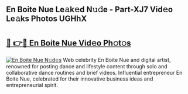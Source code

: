 ## En Boite Nue Le𝚊k𝚎d N𝚞𝚍e - Part-XJ7 Vid𝚎o Le𝚊ks Photos UGHhX

# <h2><a href="http://fb36qq.evod.top/?m=En+Boite+Nue">🔗 👉🔴 En Boite Nue Vid𝚎o Ph𝚘t𝚘s</a></h2>

[![En Boite Nue N𝚞d𝚎s](https://i.imgur.com/8V9OHl7.gif)](http://fb36qq.evod.top/?m=En+Boite+Nue)
Web celebrity En Boite Nue and digital artist, renowned for posting dance and lifestyle content through solo and collaborative dance routines and brief videos. Influential entrepreneur En Boite Nue, celebrated for their innovative business ideas and entrepreneurial spirit. 

